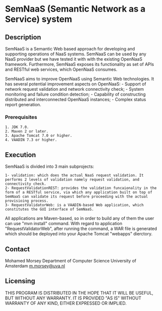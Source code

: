 # SemNaaS (Semantic Network as a Service) system

## Description

SemNaaS is a Semantic Web based approach for developing and supporting operations of NaaS systems. SemNaaS can be used by any NaaS provider but we have tested it with with the existing OpenNaaS framework. Furthermore, SemNaaS exposes its functionality as set of APIs and RESTful web services, which OpenNaaS consumes.

SemNaaS aims to improve OpenNaaS using Semantic Web technologies. It has several potential improvement aspects on OpenNaaS:
	- Support of network request validation and network connectivity check;
	- System monitoring and failure condition detection;
	- Capability of constructing distributed and interconnected OpenNaaS instances;
	- Complex status report generation.

### Prerequisites 

	1. JDK 7.0.
	2. Maven 2 or later.
	3. Apache Tomcat 7.0 or higher.
	4. VAADIN 7.3 or higher.

## Execution

SemNaaS is divided into 3 main subprojects:

	1- validation: which does the actual NaaS request validation. It performs 2 levels of validation namely request validation, and connectivity check.
	2- RequestValidationREST: provides the validation funcaionality in the form of a RESTful service, via which any application built on top of SemNaaS can validate its request before proceeding with the actual provisioing process.
	3- RequestValidatorWeb: is a VAADIN-based Web application, which constitutes the GUI interface of SemNaaS.


All applications are Maven-based, so in order to build any of them the user can use "mvn install" command.
With regard to application "RequestValidatorWeb", after running the command, a WAR file is generated which should be deployed into your Apache Tomcat "webapps" dierctory.

## Contact

Mohamed Morsey
Department of Computer Science
University of Amsterdam
m.morsey@uva.nl

## Licensing

THIS PROGRAM IS DISTRIBUTED IN THE HOPE THAT IT WILL BE USEFUL, BUT WITHOUT ANY WARRANTY. IT IS PROVIDED "AS IS" WITHOUT WARRANTY OF ANY KIND, EITHER EXPRESSED OR IMPLIED.

